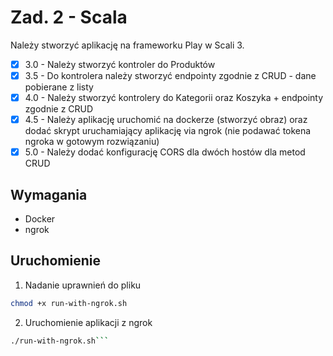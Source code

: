 # Zad. 2 - Scala
Należy stworzyć aplikację na frameworku Play w Scali 3.
- [x] 3.0 - Należy stworzyć kontroler do Produktów
- [x] 3.5 - Do kontrolera należy stworzyć endpointy zgodnie z CRUD - dane pobierane z listy
- [x] 4.0 - Należy stworzyć kontrolery do Kategorii oraz Koszyka + endpointy zgodnie z CRUD
- [x] 4.5 - Należy aplikację uruchomić na dockerze (stworzyć obraz) oraz dodać skrypt uruchamiający aplikację via ngrok (nie podawać tokena ngroka w gotowym rozwiązaniu)
- [x] 5.0 - Należy dodać konfigurację CORS dla dwóch hostów dla metod CRUD

## Wymagania
- Docker
- ngrok

## Uruchomienie
1. Nadanie uprawnień do pliku
```bash
chmod +x run-with-ngrok.sh
```
2. Uruchomienie aplikacji z ngrok
```bash
./run-with-ngrok.sh```
```
